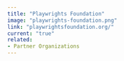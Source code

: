 ```yaml
---
title: "Playwrights Foundation"
image: "playwrights-foundation.png"
link: "playwrightsfoundation.org/"
current: "true"
related:
- Partner Organizations
---
```

